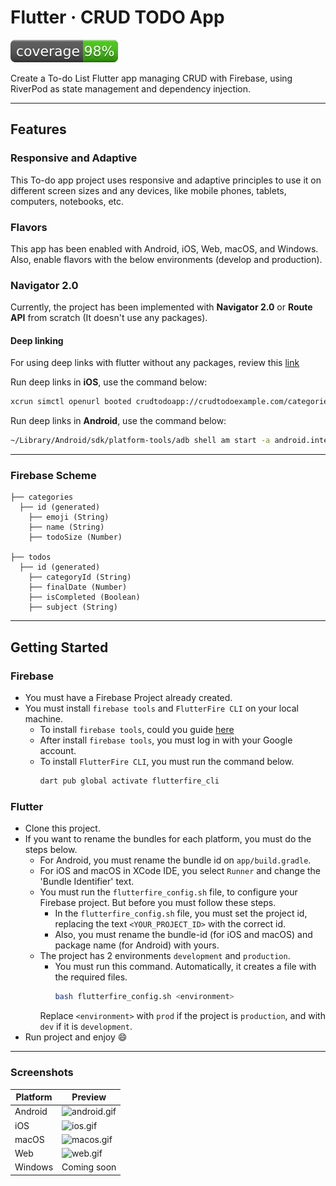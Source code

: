 # Flutter · CRUD TODO App

![Coverage](./coverage_badge.svg?sanitize=true)

Create a To-do List Flutter app managing CRUD with Firebase, using RiverPod as state management and dependency
injection.

------

## Features

### Responsive and Adaptive

This To-do app project uses responsive and adaptive principles to use it on different screen sizes and any devices, like
mobile phones, tablets, computers, notebooks, etc.

### Flavors

This app has been enabled with Android, iOS, Web, macOS, and Windows. Also, enable flavors with the below environments
(develop and production).

### Navigator 2.0

Currently, the project has been implemented with **Navigator 2.0** or **Route API** from scratch (It doesn't use any
packages).

#### Deep linking

For using deep links with flutter without any packages, review
this [link](https://flutter.dev/docs/development/ui/navigation/deep-linking)

Run deep links in **iOS**, use the command below:

```bash
xcrun simctl openurl booted crudtodoapp://crudtodoexample.com/categories/{categoryId}/todo/{todoId}
```

Run deep links in **Android**, use the command below:

```bash
~/Library/Android/sdk/platform-tools/adb shell am start -a android.intent.action.VIEW \ -c android.intent.category.BROWSABLE \ -d crudtodoapp://crudtodoexample.com/categories/{categoryId}/todo/{todoId}
```

------

### Firebase Scheme

    ├── categories
      ├── id (generated)
        ├── emoji (String)
        ├── name (String)
        ├── todoSize (Number)

    ├── todos
      ├── id (generated)
        ├── categoryId (String)
        ├── finalDate (Number)
        ├── isCompleted (Boolean)
        ├── subject (String)

------

## Getting Started

### Firebase

* You must have a Firebase Project already created.
* You must install ```firebase tools``` and ```FlutterFire CLI``` on your local machine.
    * To install ```firebase tools```, could you
      guide [here](https://firebase.google.com/docs/cli?authuser=0&hl=es#install_the_firebase_cli)
    * After install ```firebase tools```, you must log in with your Google account.
    * To install ```FlutterFire CLI```, you must run the command below.
      ```bash
      dart pub global activate flutterfire_cli
      ```

### Flutter

* Clone this project.
* If you want to rename the bundles for each platform, you must do the steps below.
    * For Android, you must rename the bundle id on ```app/build.gradle```.
    * For iOS and macOS in XCode IDE, you select ```Runner``` and change the 'Bundle Identifier' text.
    * You must run the ```flutterfire_config.sh``` file, to configure your Firebase project. But before you must follow
      these steps.
        * In the ```flutterfire_config.sh``` file, you must set the project id, replacing the text
          ```<YOUR_PROJECT_ID>``` with the correct id.
        * Also, you must rename the bundle-id (for iOS and macOS) and package name (for Android) with yours.
    * The project has 2 environments `development` and `production`.
        * You must run this command. Automatically, it creates a file with the required files.
          ```bash
          bash flutterfire_config.sh <environment>
          ```
      Replace `<environment>` with `prod` if the project is `production`, and with `dev` if it is `development`.
* Run project and enjoy :smile:

------

### Screenshots

| Platform | Preview                                               |
|----------|-------------------------------------------------------|
| Android  | ![android.gif](./assets/github_resources/android.gif) |
| iOS      | ![ios.gif](./assets/github_resources/ios.gif)         |
| macOS    | ![macos.gif](./assets/github_resources/macos.gif)     |
| Web      | ![web.gif](./assets/github_resources/web.gif)         |
| Windows  | Coming soon                                           |
